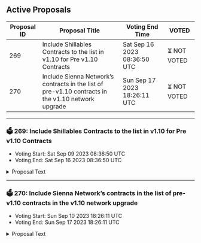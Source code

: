 ## Active Proposals

| Proposal ID | Proposal Title | Voting End Time | VOTED |
|-------------|----------------|-----------------|-------|
| 269 | Include Shillables Contracts to the list in v1.10 for Pre v1.10 Contracts | Sat Sep 16 2023 08:36:50 UTC | ⏳ NOT VOTED |
| 270 | Include Sienna Network’s contracts in the list of pre-v1.10 contracts in the v1.10 network upgrade | Sun Sep 17 2023 18:26:11 UTC | ⏳ NOT VOTED |

---

### 🗳 269: Include Shillables Contracts to the list in v1.10 for Pre v1.10 Contracts
- Voting Start: Sat Sep 09 2023 08:36:50 UTC
- Voting End: Sat Sep 16 2023 08:36:50 UTC

<details>
<summary>Proposal Text</summary>
 
#Include Shillables contracts in the list of pre v1.10 contracts in the v1.10 upgradenn## SummarynnThis is a signaling proposal by Shillables to append their contracts to the list of pre v1.10 contracts in the v1.10 upgrade. We missed the opportunity to be included in prop #262 and are asking kindly to be appended to the list. This will allow these contracts to be upgraded to the new version without having to create a new contract and have users manually migrate their state.nnIf approved, the v1.10 upgrade, tentatively scheduled for the 12th of September, 2023, will include the proposed hardcoded admins in its code.nn## DetailsnnDue to Cosmos SKD proposal length limit, the full list of contracts is available on [GitHub](https://github.com/wolfbytes4/shill-stake/blob/main/docs/hardcode-admins-on-v1.10.md).nn## Key TakeawaysnnThis proposal will allow the listed contracts to be upgraded to the new version without having to create a new contract or manually migrating user data. This will save time and effort for developers and make it easier for users to continue using the contracts after the v1.10 upgrade.nnThe Shillables team is seeking to upgrade all of their Shill Stake contracts to allow for multiple rewards to be given without impacting the users. The Wolf Pack PackBuilder is included to be able to fix a problem with the contract where new payment methods can not be added. SHILL is included in this list in case there are any key privacy updates.nn## RisksnnThe following is copied from proposal #262.nnThe main risk of this proposal is that hardcoded admins could be used to upgrade contracts to malicious code that could leak private data or steal funds. To mitigate this risk, hardcoded admins should be carefully chosen and the chain should be monitored for suspicious `MsgMigrateContract` transactions.nnNote: Hardcoded admins can only be changed or removed by a governance proposal and a subsequent chain upgrade.nnFor more info: [https://forum.scrt.network/t/an-update-on-the-contract-upgrade-feature/7012](https://forum.scrt.network/t/an-update-on-the-contract-upgrade-feature/7012)
</details>

---

### 🗳 270: Include Sienna Network’s contracts in the list of pre-v1.10 contracts in the v1.10 network upgrade
- Voting Start: Sun Sep 10 2023 18:26:11 UTC
- Voting End: Sun Sep 17 2023 18:26:11 UTC

<details>
<summary>Proposal Text</summary>
 
Sienna Network's contracts were inadvertently left out of Proposal #262 due to a misunderstanding. Following discussions with Assaf, Sienna Network intends to swiftly submit a proposal for the inclusion of all their contracts in the v1.10 Secret Network upgrade. nn Admin: Sienna DAO: secret1dxvjtjkws47ded5ce3wj9yvx0v6yanhtf8y6ul nn List of Contracts: To view the complete list of affected contracts, please refer to the following link: https://forum.scrt.network/t/include-sienna-networks-contracts-in-the-list-of-pre-v1-10-contracts-in-the-v1-10-network-upgrade/7091
</details>
